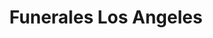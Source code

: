 ---
title: "Funerales Los Angeles"
url: /mazatenango/funerales-los-angeles/
shop: directores de funerarias
---